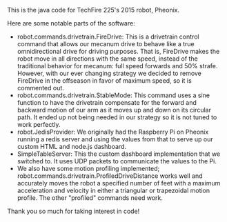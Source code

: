 This is the java code for TechFire 225's 2015 robot, Pheonix.

Here are some notable parts of the software:
- robot.commands.drivetrain.FireDrive: This is a drivetrain control command that allows our mecanum drive to behave like a true omnidirectional drive for driving purposes. That is, FireDrive makes the robot move in all directions with the same speed, instead of the traditional behavior for mecanum: full speed forwards and 50% strafe. However, with our ever changing strategy we decided to remove FireDrive in the offseason in favor of maximum speed, so it is commented out.
- robot.commands.drivetrain.StableMode: This command uses a sine function to have the drivetrain compensate for the forward and backward motion of our arm as it moves up and down on its circular path. It ended up not being needed in our strategy so it is not tuned to work perfectly.
- robot.JedisProvider: We originally had the Raspberry Pi on Pheonix running a redis server and using the values from that to serve up our custom HTML and node.js dashboard.
- SimpleTableServer: This the custom dashboard implementation that we switched to. It uses UDP packets to communicate the values to the Pi.
- We also have some motion profiling implemented; robot.commands.drivetrain.ProfiledDriveDistance works well and accurately moves the robot a specified number of feet with a maximum acceleration and velocity in either a triangular or trapezoidal motion profile. The other "profiled" commands need work.

Thank you so much for taking interest in code!
